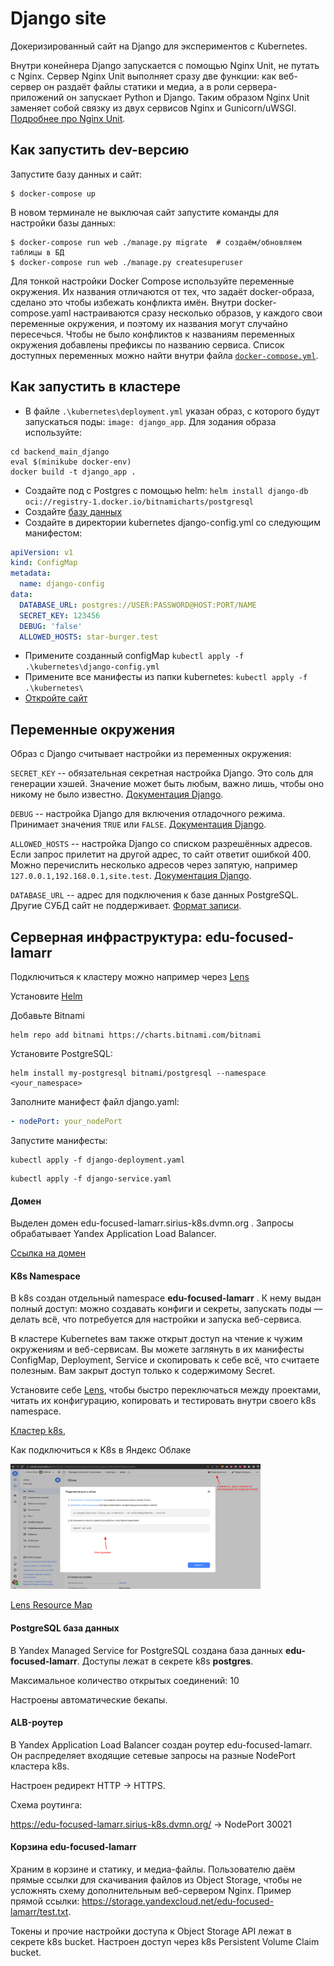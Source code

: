 # Django site

Докеризированный сайт на Django для экспериментов с Kubernetes.

Внутри конейнера Django запускается с помощью Nginx Unit, не путать с Nginx. Сервер Nginx Unit выполняет сразу две функции: как веб-сервер он раздаёт файлы статики и медиа, а в роли сервера-приложений он запускает Python и Django. Таким образом Nginx Unit заменяет собой связку из двух сервисов Nginx и Gunicorn/uWSGI. [Подробнее про Nginx Unit](https://unit.nginx.org/).

## Как запустить dev-версию

Запустите базу данных и сайт:

```shell-session
$ docker-compose up
```

В новом терминале не выключая сайт запустите команды для настройки базы данных:

```shell-session
$ docker-compose run web ./manage.py migrate  # создаём/обновляем таблицы в БД
$ docker-compose run web ./manage.py createsuperuser
```

Для тонкой настройки Docker Compose используйте переменные окружения. Их названия отличаются от тех, что задаёт docker-образа, сделано это чтобы избежать конфликта имён. Внутри docker-compose.yaml настраиваются сразу несколько образов, у каждого свои переменные окружения, и поэтому их названия могут случайно пересечься. Чтобы не было конфликтов к названиям переменных окружения добавлены префиксы по названию сервиса. Список доступных переменных можно найти внутри файла [`docker-compose.yml`](./docker-compose.yml).

## Как запустить в кластере
- В файле `.\kubernetes\deployment.yml` указан образ, с которого будут запускаться поды: `image: django_app`.
Для зодания образа используйте:
````shell
cd backend_main_django
eval $(minikube docker-env)
docker build -t django_app .
````
- Создайте под с Postgres с помощью helm: `helm install django-db oci://registry-1.docker.io/bitnamicharts/postgresql`
- Создайте [базу данных](https://medium.com/coding-blocks/creating-user-database-and-adding-access-on-postgresql-8bfcd2f4a91e)
- Создайте в директории kubernetes django-config.yml cо следующим манифестом:
```yaml
apiVersion: v1
kind: ConfigMap
metadata:
  name: django-config
data:
  DATABASE_URL: postgres://USER:PASSWORD@HOST:PORT/NAME
  SECRET_KEY: 123456
  DEBUG: 'false'
  ALLOWED_HOSTS: star-burger.test
```
- Примените созданный configMap `kubectl apply -f .\kubernetes\django-config.yml`
- Примените все манифесты из папки kubernetes: `kubectl apply -f .\kubernetes\`
- [Откройте сайт](https://edu-trusting-bartik.sirius-k8s.dvmn.org/admin/)

## Переменные окружения

Образ с Django считывает настройки из переменных окружения:

`SECRET_KEY` -- обязательная секретная настройка Django. Это соль для генерации хэшей. Значение может быть любым, важно лишь, чтобы оно никому не было известно. [Документация Django](https://docs.djangoproject.com/en/3.2/ref/settings/#secret-key).

`DEBUG` -- настройка Django для включения отладочного режима. Принимает значения `TRUE` или `FALSE`. [Документация Django](https://docs.djangoproject.com/en/3.2/ref/settings/#std:setting-DEBUG).

`ALLOWED_HOSTS` -- настройка Django со списком разрешённых адресов. Если запрос прилетит на другой адрес, то сайт ответит ошибкой 400. Можно перечислить несколько адресов через запятую, например `127.0.0.1,192.168.0.1,site.test`. [Документация Django](https://docs.djangoproject.com/en/3.2/ref/settings/#allowed-hosts).

`DATABASE_URL` -- адрес для подключения к базе данных PostgreSQL. Другие СУБД сайт не поддерживает. [Формат записи](https://github.com/jacobian/dj-database-url#url-schema).

## Серверная инфраструктура: edu-focused-lamarr
Подключиться к кластеру можно например через [Lens](https://k8slens.dev/)

Установите [Helm](https://helm.sh/)

Добавьте Bitnami
```
helm repo add bitnami https://charts.bitnami.com/bitnami
```
Установите PostgreSQL:
```
helm install my-postgresql bitnami/postgresql --namespace <your_namespace>
```

Заполните манифест файл django.yaml:
```yaml
- nodePort: your_nodePort
```

Запустите манифесты:
```
kubectl apply -f django-deployment.yaml
```
```
kubectl apply -f django-service.yaml
```


#### Домен
Выделен домен  edu-focused-lamarr.sirius-k8s.dvmn.org  . Запросы обрабатывает Yandex Application Load Balancer.

[Ссылка на домен](https://edu-focused-lamarr.sirius-k8s.dvmn.org/)

#### K8s Namespace
В k8s создан отдельный namespace **edu-focused-lamarr** . К нему выдан полный доступ: можно создавать конфиги и секреты, запускать поды — делать всё, что потребуется для настройки и запуска веб-сервиса.

В кластере Kubernetes вам также открыт доступ на чтение к чужим окружениям и веб-сервисам. Вы можете заглянуть в их манифесты ConfigMap, Deployment, Service и скопировать к себе всё, что считаете полезным. Вам закрыт доступ только к содержимому Secret.

Установите себе [Lens](https://k8slens.dev/), чтобы быстро переключаться между проектами, читать их конфигурацию, копировать и тестировать внутри своего k8s namespace.

[Кластер k8s](https://console.cloud.yandex.ru/folders/b1gtcctl0mkamhmvoq79/managed-kubernetes/cluster/cat528346gdueh53ts39/overview),

Как подключиться к K8s в Яндекс Облаке


<img src="https://github.com/Pavel2232/k8s-test-django/blob/main/5LTp3BR.png" width="400" height="200">

[Lens Resource Map](https://github.com/nevalla/lens-resource-map-extension)
 
#### PostgreSQL база данных

В Yandex Managed Service for PostgreSQL создана база данных **edu-focused-lamarr**. Доступы лежат в секрете k8s **postgres**.

Максимальное количество открытых соединений: 10

Настроены автоматические бекапы.

 
####  ALB-роутер
В Yandex Application Load Balancer создан роутер edu-focused-lamarr. Он распределяет входящие сетевые запросы на разные NodePort кластера k8s.

Настроен редирект HTTP → HTTPS.

Схема роутинга:

https://edu-focused-lamarr.sirius-k8s.dvmn.org/ → NodePort 30021
 
####  Корзина edu-focused-lamarr
Храним в корзине и статику, и медиа-файлы. Пользователю даём прямые ссылки для скачивания файлов из Object Storage, чтобы не усложнять схему дополнительным веб-сервером Nginx. Пример прямой ссылки: https://storage.yandexcloud.net/edu-focused-lamarr/test.txt.

Токены и прочие настройки доступа к Object Storage API лежат в секрете k8s bucket. Настроен доступ через k8s Persistent Volume Claim bucket.
